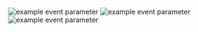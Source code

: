 ![example event parameter](https://github.com/Dimaniha/birzha_api/actions/workflows/FacadeMicroservice.yml/badge.svg?event=push)
![example event parameter](https://github.com/Dimaniha/birzha_api/actions/workflows/BalanceMicroservice.yml/badge.svg?event=push)
![example event parameter](https://github.com/Dimaniha/birzha_api/actions/workflows/AuthMicroservice.yml/badge.svg?event=push)
